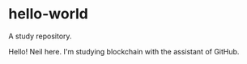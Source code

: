# hello-world
A study repository.

Hello! Neil here. I'm studying blockchain with the assistant of GitHub.
